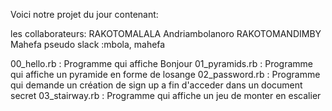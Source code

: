 Voici notre projet du jour contenant:

les collaborateurs: RAKOTOMALALA Andriambolanoro
                    RAKOTOMANDIMBY Mahefa
 pseudo slack :mbola, mahefa

00_hello.rb : Programme qui affiche Bonjour
01_pyramids.rb : Programme qui affiche un pyramide en forme de losange
02_password.rb : Programme qui demande un création de sign up a fin d'acceder dans un document secret
03_stairway.rb : Programme qui affiche un jeu de monter en escalier




